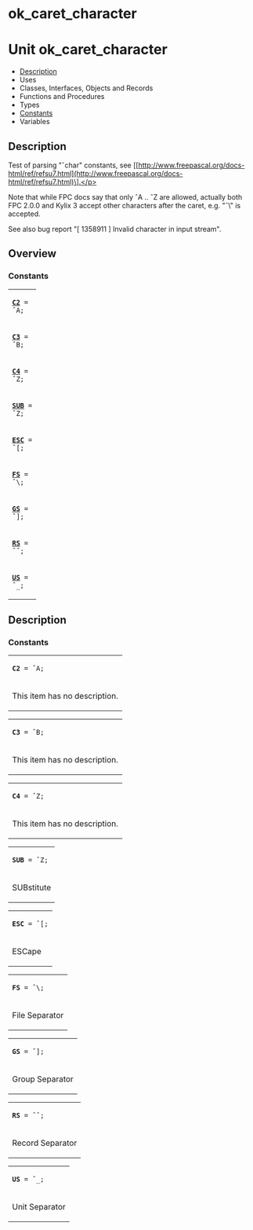 # ok\_caret\_character


# Unit ok\_caret\_character

- [Description](#PasDoc-Description)
- Uses
- Classes, Interfaces, Objects and Records
- Functions and Procedures
- Types
- [Constants](#PasDoc-Constants)
- Variables

<span id="PasDoc-Description"/>

## Description
Test of parsing &quot;&circ;char&quot; constants, see \[[http://www.freepascal.org/docs-html/ref/refsu7.html](http://www.freepascal.org/docs-html/ref/refsu7.html)\].</p>
<p>


Note that while FPC docs say that only &circ;A .. &circ;Z are allowed, actually both FPC 2.0.0 and Kylix 3 accept other characters after the caret, e.g. &quot;&circ;\\&quot; is accepted.

See also bug report &quot;\[ 1358911 \] Invalid character in input stream&quot;.<span id="PasDoc-Uses"/>

## Overview

### Constants
<span id="PasDoc-Constants"/>


<table>
<tr>

<td>

<code><strong><a href="ok_caret_character.md#C2">C2</a></strong> = &circ;A;</code>
</td>
</tr>
<tr>

<td>

<code><strong><a href="ok_caret_character.md#C3">C3</a></strong> = &circ;B;</code>
</td>
</tr>
<tr>

<td>

<code><strong><a href="ok_caret_character.md#C4">C4</a></strong> = &circ;Z;</code>
</td>
</tr>
<tr>

<td>

<code><strong><a href="ok_caret_character.md#SUB">SUB</a></strong> = &circ;Z;</code>
</td>
</tr>
<tr>

<td>

<code><strong><a href="ok_caret_character.md#ESC">ESC</a></strong> = &circ;\[;</code>
</td>
</tr>
<tr>

<td>

<code><strong><a href="ok_caret_character.md#FS">FS</a></strong>  = &circ;\\;</code>
</td>
</tr>
<tr>

<td>

<code><strong><a href="ok_caret_character.md#GS">GS</a></strong>  = &circ;\];</code>
</td>
</tr>
<tr>

<td>

<code><strong><a href="ok_caret_character.md#RS">RS</a></strong>  = &circ;&circ;;</code>
</td>
</tr>
<tr>

<td>

<code><strong><a href="ok_caret_character.md#US">US</a></strong>  = &circ;\_;</code>
</td>
</tr>
</table>

## Description

### Constants

<table>
<tr>

<td>

<span id="C2"/><code><strong>C2</strong> = &circ;A;</code>
</td>
</tr>
<tr><td colspan="1">

This item has no description.



</td></tr>
</table>

<table>
<tr>

<td>

<span id="C3"/><code><strong>C3</strong> = &circ;B;</code>
</td>
</tr>
<tr><td colspan="1">

This item has no description.



</td></tr>
</table>

<table>
<tr>

<td>

<span id="C4"/><code><strong>C4</strong> = &circ;Z;</code>
</td>
</tr>
<tr><td colspan="1">

This item has no description.



</td></tr>
</table>

<table>
<tr>

<td>

<span id="SUB"/><code><strong>SUB</strong> = &circ;Z;</code>
</td>
</tr>
<tr><td colspan="1">

SUBstitute

</td></tr>
</table>

<table>
<tr>

<td>

<span id="ESC"/><code><strong>ESC</strong> = &circ;\[;</code>
</td>
</tr>
<tr><td colspan="1">

ESCape

</td></tr>
</table>

<table>
<tr>

<td>

<span id="FS"/><code><strong>FS</strong>  = &circ;\\;</code>
</td>
</tr>
<tr><td colspan="1">

File Separator

</td></tr>
</table>

<table>
<tr>

<td>

<span id="GS"/><code><strong>GS</strong>  = &circ;\];</code>
</td>
</tr>
<tr><td colspan="1">

Group Separator

</td></tr>
</table>

<table>
<tr>

<td>

<span id="RS"/><code><strong>RS</strong>  = &circ;&circ;;</code>
</td>
</tr>
<tr><td colspan="1">

Record Separator

</td></tr>
</table>

<table>
<tr>

<td>

<span id="US"/><code><strong>US</strong>  = &circ;\_;</code>
</td>
</tr>
<tr><td colspan="1">

Unit Separator

</td></tr>
</table>
